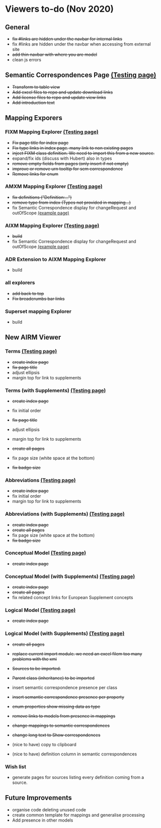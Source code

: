 # Viewers to-do (Nov 2020)

## General

* ~~fix #links are hidden under the navbar for internal links~~
* fix #links are hidden under the navbar when accessing from external site
* ~~add thin navbar with where you are model~~
* clean js errors

## Semantic Correspondences Page [(Testing page)](https://fgraciani.github.io/connectedbyairm/developers/semantic-correspondences.html)

* ~~Transform to table view~~
* ~~Add excel files to repo and update download links~~
* ~~Add license files to repo and update view links~~
* ~~Add introduction text~~

## Mapping Exporers

### FIXM Mapping Explorer [(Testing page)](https://fgraciani.github.io/connectedbyairm/developers/fixm-4.2.0-to-airm-1.0.0.html)

* ~~Fix page title for index page~~
* ~~Fix type links in index page. many link to non existing pages~~
* ~~inject FIXM class definition. We need to import this from a new source.~~
* expand/fix ids (discuss with Hubert) also in types
* ~~remove empty fields from pages (only insert if not empty)~~
* ~~improve or remove urn tooltip for sem correspondence~~
* ~~Remove links for enum~~

### AMXM Mapping Explorer [(Testing page)](https://fgraciani.github.io/connectedbyairm/developers/amxm-2.0.0-to-airm-1.0.0.html)

* ~~fix definitions ("Definition:...")~~
* ~~remove type from index (Types not provided in mapping...)~~
* fix Semantic Correspondence display for changeRequest and outOfScope [(example page)](https://fgraciani.github.io/connectedbyairm/developers/amxm-2.0.0-to-airm-1.0.0/lahsotypBaseType.html#Other)

### AIXM Mapping Explorer [(Testing page)](https://fgraciani.github.io/connectedbyairm/developers/aixm-5.1.1-to-airm-1.0.0.html)

* ~~build~~
* fix Semantic Correspondence display for changeRequest and outOfScope [(example page)](https://fgraciani.github.io/connectedbyairm/developers/aixm-5.1.1-to-airm-1.0.0/CodeAerialRefuellingBaseType.html#OTHER)

### ADR Extension to AIXM Mapping Explorer

* build

### all explorers

* ~~add back to top~~
* ~~Fix breadcrumbs bar links~~

### Superset mapping Explorer

* build

## New AIRM Viewer

### Terms [(Testing page)](https://fgraciani.github.io/connectedbyairm/viewer/1.0.0/contextual-model-terms.html)

* ~~create index page~~
* ~~fix page title~~
* adjust ellipsis
* margin top for link to supplements

### Terms (with Supplements) [(Testing page)](https://fgraciani.github.io/connectedbyairm/viewer/1.0.0/contextual-model-terms-with-supplements.html)

* ~~create index page~~
* fix initial order
* ~~fix page title~~
* adjust ellipsis
* margin top for link to supplements

* ~~create all pages~~
* fix page size (white space at the bottom)
* ~~fix badge size~~

### Abbreviations [(Testing page)](https://fgraciani.github.io/connectedbyairm/viewer/1.0.0/contextual-model-abbreviations.html)

* ~~create index page~~
* fix initial order
* margin top for link to supplements

### Abbreviations (with Supplements) [(Testing page)](https://fgraciani.github.io/connectedbyairm/viewer/1.0.0/contextual-model-abbreviations-with-supplements.html)

* ~~create index page~~
* ~~create all pages~~
* fix page size (white space at the bottom)
* ~~fix badge size~~

### Conceptual Model [(Testing page)](https://fgraciani.github.io/connectedbyairm/viewer/1.0.0/conceptual-model.html)

* ~~create index page~~

### Conceptual Model (with Supplements) [(Testing page)](https://fgraciani.github.io/connectedbyairm/viewer/1.0.0/conceptual-model-with-supplements.html)

* ~~create index page~~
* ~~create all pages~~
* fix related concept links for European Supplement concepts

### Logical Model [(Testing page)](https://fgraciani.github.io/connectedbyairm/viewer/1.0.0/logical-model.html)

* ~~create index page~~

### Logical Model (with Supplements) [(Testing page)](https://fgraciani.github.io/connectedbyairm/viewer/1.0.0/logical-model-with-supplements.html)

* ~~create all pages~~
* ~~replace current import module. we need an excel filem too many problems with the xmi~~

* ~~Sources to be imported.~~
* ~~Parent class (inheritance) to be imported~~
* insert semantic correspondence presence per class
* ~~insert semantic correspondence presence per property~~
* ~~enum properties show missing data as type~~
* ~~remove links to models from presence in mappings~~
* ~~change mappings to semantic correspondences~~
* ~~change long text to Show correspondences~~
* (nice to have) copy to clipboard
* (nice to have) definition column in semantic correspondences

### Wish list

* generate pages for sources listing every definition coming from a source.

## Future Improvements

* organise code deleting unused code
* create common template for mappings and generalise processing
* Add presence in other models
